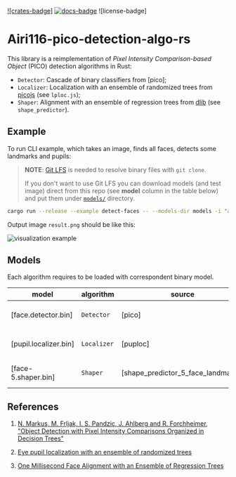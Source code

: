 [![crates-badge]][crates]
[![docs-badge]][docs]
![license-badge]

# Airi116-pico-detection-algo-rs

This library is a reimplementation of _Pixel Intensity Comparison-based Object_ (PICO) detection algorithms in Rust:

- `Detector`: Cascade of binary classifiers from [pico];
- `Localizer`: Localization with an ensemble of randomized trees from [picojs](https://github.com/nenadmarkus/picojs) (see `lploc.js`);
- `Shaper`: Alignment with an ensemble of regression trees from [dlib](https://github.com/davisking/dlib) (see `shape_predictor`).

## Example

To run CLI example, which takes an image, finds all faces, detects some landmarks and pupils:

> **NOTE**: [Git LFS](https://git-lfs.github.com/) is needed to resolve binary files with `git clone`.
>
> If you don't want to use Git LFS you can download models (and test image) direct from this repo
> (see **model** column in the table below)
> and put them under [`models/`](./models) directory.

```sh
cargo run --release --example detect-faces -- --models-dir models -i "assets/test.png" --score 35.0 -o result.png
```

Output image `result.png` should be like this:

![visualization example](./assets/result.png)

## Models

Each algorithm requires to be loaded with correspondent binary model.

| model                     | algorithm   | source                             | Description               |
|---------------------------|-------------|------------------------------------|---------------------------|
| [face.detector.bin]       | `Detector`  | [pico]                             | Human face classifier     |
| [pupil.localizer.bin]     | `Localizer` | [puploc]                           | Human eye pupil localizer |
| [face-5.shaper.bin]       | `Shaper`    | [shape_predictor_5_face_landmarks] | Human 5 face landmarks    |

## References

1. [N. Markus, M. Frljak, I. S. Pandzic, J. Ahlberg and R. Forchheimer, "Object Detection with Pixel Intensity Comparisons Organized in Decision Trees"](http://arxiv.org/abs/1305.4537)

2. [Eye pupil localization with an ensemble of randomized trees](https://across.fer.hr/_download/repository/PR4885.pdf)

3. [One Millisecond Face Alignment with an Ensemble of Regression Trees](https://www.cv-foundation.org/openaccess/content_cvpr_2014/papers/Kazemi_One_Millisecond_Face_2014_CVPR_paper.pdf)

[crates]: https://crates.io/crates/Airi116-pico-detection-algo-rs
[docs]: https://docs.rs/Airi116-pico-detection-algo-rs
[docs-badge]: https://docs.rs/Airi116-pico-detec